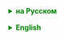 <details style="margin-top: 16px">
  <summary style="cursor: pointer; color: green;"><b>на Русском</b></summary>

Иерархия коллекций:

<img src="https://raw.githubusercontent.com/ait-tr/cohort35/main/basic_programming/lesson_48/img/CollectionSB_N.jpeg" width="1200">

---

### Методы merge, compute

Можно сказать, что методы `merge` и `compute` являются формами синтаксического сахара, так как они упрощают некоторые общие операции, связанные с картами в Java. Они предназначены для уменьшения количества шаблонного кода и делают код более читаемым и компактным, особенно при выполнении сложных операций.


### map.compute, computeIfAbsent, computeIfPresent
Эти три метода используются для вычисления новых значений в карте на основе ключей и текущих значений.:

#### compute(K key, BiFunction<? super K,? super V,? extends V> remappingFunction)
Метод `compute` позволяет вычислить новое значение для указанного ключа, используя заданную функцию пересчёта. Новое значение зависит от текущего ключа и его значения.
Если функция возвращает `null`, то запись удаляется из карты (если она существовала).


   ```
   Map<String, Integer> map = new HashMap<>();
   map.put("Ключ1", 1);

   map.compute("Ключ1", (key, val) -> val == null ? 42 : val + 41);
   // Карта теперь содержит "Ключ1" -> 42
   ```

#### computeIfAbsent(K key, Function<? super K,? extends V> mappingFunction)
Этот метод вычисляет значение для ключа только если **ключ ещё не ассоциирован** со значением или ассоциирован с `null`. Функция отображения применяется для генерации значения.

```
Map<String, Integer> map = new HashMap<>();
map.put("Ключ1", 1);

map.computeIfAbsent("Ключ2", key -> 42);
// Карта теперь содержит "Ключ1" -> 1 и "Ключ2" -> 42
```

#### computeIfPresent(K key, BiFunction<? super K,? super V,? extends V> remappingFunction)**
Метод `computeIfPresent` вычисляет новое значение для ключа только если **ключ уже ассоциирован** с ненулевым значением. Функция пересчёта применяется **только если** ключ присутствует.

```
   Map<String, Integer> map = new HashMap<>();
   map.put("Ключ1", 1);

   map.computeIfPresent("Ключ1", (key, val) -> val + 41);
   // Карта теперь содержит "Ключ1" -> 42
```

Все три метода позволяют более гибко управлять значениями в карте, используя лямбда-выражения для определения логики вычисления новых значений.

#### merge(K key, V value, BiFunction<? super V,? super V,? extends V> remappingFunction)
Метод `merge` из интерфейса `Map` в Java используется для объединения значений по ключу. Вот как он работает:

- Если ключ **не существует** в карте или **ассоциирован с null**, новое значение просто вставляется в карту.
- Если ключ **уже существует** и ассоциирован с ненулевым значением, применяется функция объединения (remapping function) к старому и новому значению для получения значения, которое будет ассоциировано с этим ключом.
- Если результат функции объединения **null**, пара ключ-значение **удаляется** из карты.

Функция объединения имеет вид `(oldValue, newValue) -> { /* вычисление нового значения */ }`, где `oldValue` - текущее значение для ключа в карте, а `newValue` - значение, переданное в метод `merge`.

**Пример использования**:

Допустим, у вас есть карта `Map<String, Integer>`, которая хранит количество появлений слов в тексте.

```
Map<String, Integer> wordCounts = new HashMap<>();
wordCounts.put("Слово1", 1);

// Добавим еще одно вхождение "Слово1". Если оно уже есть, увеличим количество на 1.
wordCounts.merge("Слово1", 1, (oldValue, value) -> oldValue + value);

// Добавим "Слово2", которого нет в карте.
wordCounts.merge("Слово2", 1, (oldValue, value) -> oldValue + value);

// После этих операций карта будет содержать:
// "Слово1" -> 2 (так как 1 + 1)
// "Слово2" -> 1 (так как ключа "Слово2" не было, и он добавлен с 1)
```

В этом примере для "Слово1" применяется функция объединения, которая суммирует старое и новое значения (1 + 1 = 2), а для "Слово2", которого нет в карте, просто устанавливается новое значение 1.



Все эти 4 метода можно реализовать, используя методы более стандартные и понятные `get`, `getOrDefault` и последующие проверки / присвоения новых значений для value

Пример с использованием `getOrDefault` и последующими операциями может быть альтернативой использованию `merge` или `compute`. Вот ваш первоначальный код:

```
for (char ch : text.toCharArray()) {
// берем значение по ключу. Если значение отсутствует - присваиваем 0	
    Integer count = result.getOrDefault(ch, 0);
// помещаем в карту ключ с новым значением
    result.put(ch, ++count);
}
```

Или совсем "в лоб":
```
for (char ch : text.toCharArray()) {
    Integer count = result.get(ch);

    if (count == null) {
        count = 0;
    }
    count = count + 1;
    result.put(ch, count);
}
```

Этот код можно переписать, используя `merge`:

```
for (char ch : text.toCharArray()) {
    result.merge(ch, 1, Integer::sum);
}
```

В этом случае `merge` автоматически обрабатывает ситуации, когда ключ есть в карте или отсутствует, и применяет функцию суммирования (`Integer::sum`), если ключ уже существует.

Аналогично, можно использовать `compute` для тех же целей:

```
for (char ch : text.toCharArray()) {
    result.compute(ch, (key, val) -> (val == null) ? 1 : val + 1);
}
```

Таким образом, методы `merge` и `compute` обеспечивают **более выразительный и сжатый способ** достижения той же цели, что и традиционные подходы с `getOrDefault` и условными операторами.

---
## Collections
Класс `Collections` в Java — это утилитный класс, который предоставляет статические методы для работы с коллекциями, включая списки (List), множества (Set) и отображения (Map). Он не предназначен для создания объектов (т.е., нельзя создать экземпляр `Collections`), а содержит только статические методы, которые могут использоваться для выполнения различных операций над коллекциями.

Вот некоторые из ключевых методов, предоставляемых классом `Collections`:

#### Сортировка и поиск:
    - `sort(List<T> list)`: сортирует указанный список по возрастанию, используя естественный порядок элементов.
    - `sort(List<T> list, Comparator<? super T> c)`: сортирует список в соответствии с порядком, заданным указанным компаратором.
    - `binarySearch(List<? extends Comparable<? super T>> list, T key)`: использует алгоритм двоичного поиска для нахождения ключа в отсортированном списке.
    - `binarySearch(List<? extends T> list, T key, Comparator<? super T> c)`: аналогично предыдущему, но с компаратором.

#### **Обращение, перемешивание и замена**:
    - `reverse(List<?> list)`: обращает порядок элементов в списке.
    - `shuffle(List<?> list)`: случайным образом перемешивает элементы в списке.
    - `fill(List<? super T> list, T obj)`: заменяет все элементы в списке на указанный объект.
    - `copy(List<? super T> dest, List<? extends T> src)`: копирует все элементы из одного списка в другой.
    - `swap(List<?> list, int i, int j)`: обменивает элементы на позициях `i` и `j`.

#### **Поиск экстремальных значений**:
    - `max(Collection<? extends T> coll)`: возвращает максимальный элемент коллекции, используя естественный порядок.
    - `max(Collection<? extends T> coll, Comparator<? super T> comp)`: возвращает максимальный элемент коллекции, используя заданный компаратор.
    - `min(Collection<? extends T> coll)`: возвращает минимальный элемент.
    - `min(Collection<? extends T> coll, Comparator<? super T> comp)`: возвращает минимальный элемент с использованием компаратора.

#### **Добавление и удаление**:
    - `addAll(Collection<? super T> c, T... elements)`: добавляет все указанные элементы в коллекцию.
    - `disjoint(Collection<?> c1, Collection<?> c2)`: возвращает `true`, если две коллекции не имеют общих элементов.

#### **Синхронизация**:
    - `synchronizedCollection(Collection<T> c)`: возвращает потокобезопасную коллекцию, обернутую в синхронизированный (synchronized) оболочку.
    - Аналогичные методы существуют для `List`, `Set`, `Map` и др.

#### **Неизменяемые коллекции**:
    - `unmodifiableCollection(Collection<? extends T> c)`: возвращает неизменяемую (unmodifiable) коллекцию.
    - Подобные методы существуют для `List`, `Set`, `Map` и других интерфейсов коллекций.

#### **Одиночные элементы**:
    - `singleton(T o)`: возвращает неизменяемое множество, содержащее только указанный объект.
    - `singletonList(T o)`: возвращает неизменяемый список, содержащий только указанный объект.
    - `singletonMap(K key, V value)`: возвращает неизменяемую карту, содержащую только указанную пару ключ-значение.

Эти методы полезны для многих общих задач программирования и позволяют разработчикам экономить время, избегая необходимости реализации этих операций вручную. Класс `Collections` является одним из наиболее часто используемых утилитных классов в Java благодаря своей полезности и удобству использования.

</details>

<details style="margin-top: 16px">
  <summary style="cursor: pointer; color: green;"><b>English</b></summary>

### Methods merge, compute

It can be said that the `merge` and `compute` methods are forms of syntactic sugar as they simplify some common operations related to maps in Java. They are designed to reduce the amount of boilerplate code and make the code more readable and compact, especially when performing complex operations.

### map.compute, computeIfAbsent, computeIfPresent
These three methods are used to compute new values in a map based on keys and current values:

#### compute(K key, BiFunction<? super K,? super V,? extends V> remappingFunction)
The `compute` method allows computing a new value for a specified key using a given remapping function. The new value depends on the current key and its value.
If the function returns `null`, the entry is removed from the map (if it existed).

   ```
   Map<String, Integer> map = new HashMap<>();
   map.put("Key1", 1);

   map.compute("Key1", (key, val) -> val == null ? 42 : val + 41);
   // The map now contains "Key1" -> 42
   ```

#### computeIfAbsent(K key, Function<? super K,? extends V> mappingFunction)
This method computes a value for a key only if **the key is not yet associated** with a value or is associated with `null`. The mapping function is applied to generate the value.

```
Map<String, Integer> map = new HashMap<>();
map.put("Key1", 1);

map.computeIfAbsent("Key2", key -> 42);
// The map now contains "Key1" -> 1 and "Key2" -> 42
```

#### computeIfPresent(K key, BiFunction<? super K,? super V,? extends V> remappingFunction)
The `computeIfPresent` method computes a new value for a key only if **the key is already associated** with a non-null value. The remapping function is applied **only if** the key is present.

```
   Map<String, Integer> map = new HashMap<>();
   map.put("Key1", 1);

   map.computeIfPresent("Key1", (key, val) -> val + 41);
   // The map now contains "Key1" -> 42
```

All three methods allow more flexible management of values in the map, using lambda expressions to define the logic for computing new values.

#### merge(K key, V value, BiFunction<? super V,? super V,? extends V> remappingFunction)
The `merge` method from the `Map` interface in Java is used for combining values by key. Here's how it works:

- If the key **does not exist** in the map or **is associated with null**, the new value is simply inserted into the map.
- If the key **already exists** and is associated with a non-null value, the merging function is applied to the old and new values to obtain the value that will be associated with this key.
- If the result of the merging function is **null**, the key-value pair is **removed** from the map.

The merging function takes the form `(oldValue, newValue) -> { /* calculation of the new value */ }`, where `oldValue` is the current value for the key in the map, and `newValue` is the value passed to the `merge` method.

**Example of use**:

Suppose you have a `Map<String, Integer>` that stores the number of occurrences of words in a text.

```
Map<String, Integer> wordCounts = new HashMap<>();
wordCounts.put("Word1", 1);

// Add another occurrence of "Word1". If it already exists, increase the count by 1.
wordCounts.merge("Word1", 1, (oldValue, value) -> oldValue + value);

// Add "Word2", which is not in the map.
wordCounts.merge("Word2", 1, (oldValue, value) -> oldValue + value);

// After these operations, the map will contain:
// "Word1" -> 2 (since 1 + 1)
// "Word2" -> 1 (since the "Word2" key was not there, and it is added with 1)
```

In this example, for "Word1" the merging function is applied, which sums the old and new values (1 + 1 = 2), and for "Word2", which is not in the map, a new value of 1 is simply set.


All these four methods can be implemented using more standard and understandable methods like `get`, `getOrDefault` followed by subsequent checks/assignments of new values for value.

An example using `getOrDefault` and subsequent operations can be an alternative to using `merge` or `compute`. Here is your original code:

```
for (char ch : text.toCharArray()) {
// take the value by the key. If the value is absent - assign 0
    Integer count = result.getOrDefault(ch, 0);
// put the key with the new value into the map
    result.put(ch, ++count);
}
```

This code can be rewritten using `merge`:

```
for (char ch : text.toCharArray()) {
    result.merge(ch, 1, Integer::sum);
}
```

In this case, `merge` automatically handles situations when a key exists in the map or is absent, and applies the sum function (`Integer::sum`) if the key already exists.

Similarly, you can use `compute` for the same purposes:

```
for (char ch : text.toCharArray()) {
    result.compute(ch, (key, val) -> (val == null) ? 1 : val + 1);
}
```

Thus, the `merge` and `compute` methods provide a **more expressive and concise way** of achieving the same goal as traditional approaches with `getOrDefault` and conditional statements.

</details>